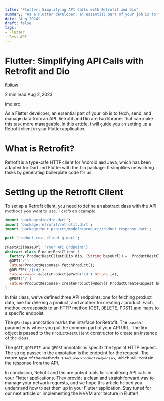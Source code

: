 ```yaml
---
title: "Flutter: Simplifying API Calls with Retrofit and Dio"
summary: "As a Flutter developer, an essential part of your job is to fetch, send, and manage data from an API. Retrofit and Dio are two libraries that can make this task more manageable. In this article, i will guide you on setting up a Retrofit client in your Flutter application."
date: "Aug 2024"
draft: false
tags:
- Flutter
- Rest API
---
```


Flutter: Simplifying API Calls with Retrofit and Dio
====================================================

[Follow](https://medium.com/m/signin?actionUrl=https%3A%2F%2Fmedium.com%2F_%2Fsubscribe%2Fuser%2F28d05f08d164&operation=register&redirect=https%3A%2F%2Ferengun.medium.com%2Fflutter-web-simplifying-api-calls-with-retrofit-and-dio-91cfcb3a650e&user=Eren+G%C3%BCn&userId=28d05f08d164&source=post_page-28d05f08d164----91cfcb3a650e---------------------post_header-----------)

2 min read·Aug 2, 2023

[img src](https://www.dhiwise.com/post/rest-api-integration-in-flutter)

As a Flutter developer, an essential part of your job is to fetch, send, and manage data from an API. Retrofit and Dio are two libraries that can make this task more manageable. In this article, i will guide you on setting up a Retrofit client in your Flutter application.

What is Retrofit?
=================

Retrofit is a type-safe HTTP client for Android and Java, which has been adapted for Dart and Flutter with the Dio package. It simplifies networking tasks by generating boilerplate code for us.

Setting up the Retrofit Client
==============================

To set up a Retrofit client, you need to define an abstract class with the API methods you want to use. Here’s an example:

```dart
import 'package:dio/dio.dart';  
import 'package:retrofit/retrofit.dart';  
import 'package:your_project/models/product/product_response.dart';  
  
part 'product_rest_client.g.dart';  
  
@RestApi(baseUrl: 'Your API Endpoint')  
abstract class ProductRestClient {  
  factory ProductRestClient(Dio dio, {String baseUrl}) = _ProductRestClient;  
  @GET('/')  
  Future<ProductResponse> fetchProduct();  
  @DELETE('/{id}')  
  Future<void> deleteProduct(@Path('id') String id);  
  @POST('/')  
  Future<ProductResponse> createProduct(@Body() ProductCreateRequest body);  
}
```

In this class, we’ve defined three API endpoints: one for fetching product data, one for deleting a product, and another for creating a product. Each method corresponds to an HTTP method (GET, DELETE, POST) and maps to a specific endpoint.

The `@RestApi` annotation marks the interface for Retrofit. The `baseUrl` parameter is where you put the common part of your API URL. The `Dio` object is passed to the `ProductRestClient` constructor to create an instance of the class.

The `@GET`, `@DELETE`, and `@POST` annotations specify the type of HTTP request. The string passed in the annotation is the endpoint for the request. The return type of the methods is `Future<ProductResponse>`, which will contain the response from the API.

In conclusion, Retrofit and Dio are potent tools for simplifying API calls in your Flutter applications. They provide a clean and straightforward way to manage your network requests, and we hope this article helped you understand how to set them up in your Flutter application. Stay tuned for our next article on implementing the MVVM architecture in Flutter!